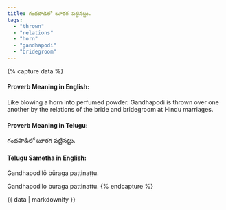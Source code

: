```yaml
---
title: గంధపొడిలో బూరగ పట్టినట్టు.
tags:
  - "thrown"
  - "relations"
  - "horn"
  - "gandhapodi"
  - "bridegroom"
---
```


{% capture data %}
#### Proverb Meaning in English:
Like blowing a horn into perfumed powder.
Gandhapodi is thrown over one another by the relations of the bride and bridegroom at Hindu marriages.

#### Proverb Meaning in Telugu:
గంధపొడిలో బూరగ పట్టినట్టు.

#### Telugu Sametha in English:
Gandhapoḍilō būraga paṭṭinaṭṭu.

Gandhapodilo buraga pattinattu.
{% endcapture %}

{{ data | markdownify }}

